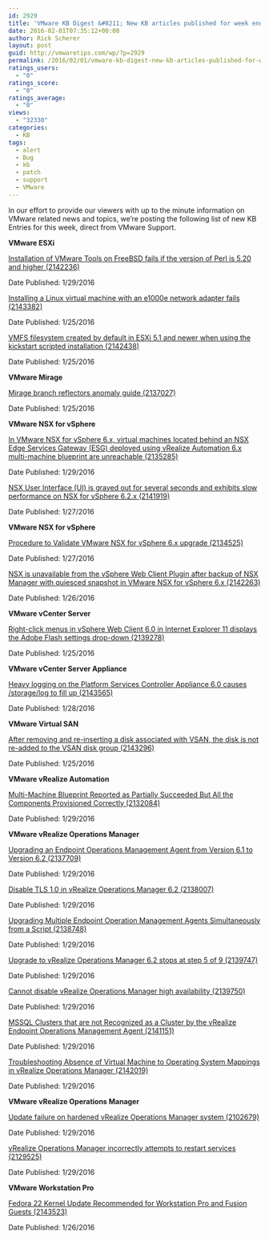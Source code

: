 ```yaml
---
id: 2929
title: 'VMware KB Digest &#8211; New KB articles published for week ending 1/30/15'
date: 2016-02-01T07:35:12+00:00
author: Rick Scherer
layout: post
guid: http://vmwaretips.com/wp/?p=2929
permalink: /2016/02/01/vmware-kb-digest-new-kb-articles-published-for-week-ending-13015/
ratings_users:
  - "0"
ratings_score:
  - "0"
ratings_average:
  - "0"
views:
  - "32330"
categories:
  - KB
tags:
  - alert
  - Bug
  - kb
  - patch
  - support
  - VMware
---
```

In our effort to provide our viewers with up to the minute information on VMware related news and topics, we&#8217;re posting the following list of new KB Entries for this week, direct from VMware Support.

<!--more-->

**VMware ESXi**
  
[Installation of VMware Tools on FreeBSD fails if the version of Perl is 5.20 and higher (2142236)](http://vmw.re/1P9BF1E)
  
Date Published: 1/29/2016
  
[Installing a Linux virtual machine with an e1000e network adapter fails (2143382)](http://vmw.re/1SnkrEi)
  
Date Published: 1/25/2016
  
[VMFS filesystem created by default in ESXi 5.1 and newer when using the kickstart scripted installation (2142438)](http://vmw.re/1P9BF1F)
  
Date Published: 1/25/2016

**VMware Mirage**
  
[Mirage branch reflectors anomaly guide (2137027)](http://vmw.re/1Snkpw8)
  
Date Published: 1/25/2016

**VMware NSX for vSphere**
  
[In VMware NSX for vSphere 6.x, virtual machines located behind an NSX Edge Services Gateway (ESG) deployed using vRealize Automation 6.x multi-machine blueprint are unreachable (2135285)](http://vmw.re/1P9BDab)
  
Date Published: 1/29/2016
  
[NSX User Interface (UI) is grayed out for several seconds and exhibits slow performance on NSX for vSphere 6.2.x (2141919)](http://vmw.re/1Snkpw9)
  
Date Published: 1/27/2016

**VMware NSX for vSphere**
  
[Procedure to Validate VMware NSX for vSphere 6.x upgrade (2134525)](http://vmw.re/1P9BDae)
  
Date Published: 1/27/2016
  
[NSX is unavailable from the vSphere Web Client Plugin after backup of NSX Manager with quiesced snapshot in VMware NSX for vSphere 6.x (2142263)](http://vmw.re/1Snkpwa)
  
Date Published: 1/26/2016

**VMware vCenter Server**
  
[Right-click menus in vSphere Web Client 6.0 in Internet Explorer 11 displays the Adobe Flash settings drop-down (2139278)](http://vmw.re/1P9BDaf)
  
Date Published: 1/25/2016

**VMware vCenter Server Appliance**
  
[Heavy logging on the Platform Services Controller Appliance 6.0 causes /storage/log to fill up (2143565)](http://vmw.re/1Snkpwb)
  
Date Published: 1/28/2016

**VMware Virtual SAN**
  
[After removing and re-inserting a disk associated with VSAN, the disk is not re-added to the VSAN disk group (2143296)](http://vmw.re/1P9BDai)
  
Date Published: 1/25/2016

**VMware vRealize Automation**
  
[Multi-Machine Blueprint Reported as Partially Succeeded But All the Components Provisioned Correctly (2132084)](http://vmw.re/1SnkrEj)
  
Date Published: 1/29/2016

**VMware vRealize Operations Manager**
  
[Upgrading an Endpoint Operations Management Agent from Version 6.1 to Version 6.2 (2137709)](http://vmw.re/1P9BF1O)
  
Date Published: 1/29/2016
  
[Disable TLS 1.0 in vRealize Operations Manager 6.2 (2138007)](http://vmw.re/1Snkpwe)
  
Date Published: 1/29/2016
  
[Upgrading Multiple Endpoint Operation Management Agents Simultaneously from a Script (2138748)](http://vmw.re/1P9BDqw)
  
Date Published: 1/29/2016
  
[Upgrade to vRealize Operations Manager 6.2 stops at step 5 of 9 (2139747)](http://vmw.re/1Snkpwf)
  
Date Published: 1/29/2016
  
[Cannot disable vRealize Operations Manager high availability (2139750)](http://vmw.re/1P9BF1P)
  
Date Published: 1/29/2016
  
[MSSQL Clusters that are not Recognized as a Cluster by the vRealize Endpoint Operations Management Agent (2141151)](http://vmw.re/1SnkrEm)
  
Date Published: 1/29/2016
  
[Troubleshooting Absence of Virtual Machine to Operating System Mappings in vRealize Operations Manager (2142019)](http://vmw.re/1P9BDqy)
  
Date Published: 1/29/2016

**VMware vRealize Operations Manager**
  
[Update failure on hardened vRealize Operations Manager system (2102679)](http://vmw.re/1SnkrEq)
  
Date Published: 1/29/2016
  
[vRealize Operations Manager incorrectly attempts to restart services (2129525)](http://vmw.re/1P9BDqz)
  
Date Published: 1/29/2016

**VMware Workstation Pro**
  
[Fedora 22 Kernel Update Recommended for Workstation Pro and Fusion Guests (2143523)](http://vmw.re/1SnkrEs)
  
Date Published: 1/26/2016